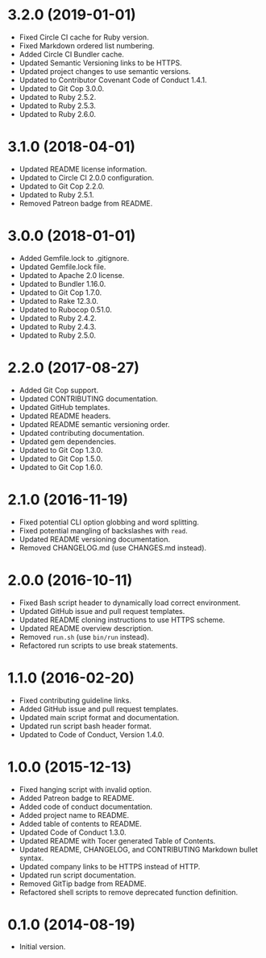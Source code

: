 # 3.2.0 (2019-01-01)

- Fixed Circle CI cache for Ruby version.
- Fixed Markdown ordered list numbering.
- Added Circle CI Bundler cache.
- Updated Semantic Versioning links to be HTTPS.
- Updated project changes to use semantic versions.
- Updated to Contributor Covenant Code of Conduct 1.4.1.
- Updated to Git Cop 3.0.0.
- Updated to Ruby 2.5.2.
- Updated to Ruby 2.5.3.
- Updated to Ruby 2.6.0.

# 3.1.0 (2018-04-01)

- Updated README license information.
- Updated to Circle CI 2.0.0 configuration.
- Updated to Git Cop 2.2.0.
- Updated to Ruby 2.5.1.
- Removed Patreon badge from README.

# 3.0.0 (2018-01-01)

- Added Gemfile.lock to .gitignore.
- Updated Gemfile.lock file.
- Updated to Apache 2.0 license.
- Updated to Bundler 1.16.0.
- Updated to Git Cop 1.7.0.
- Updated to Rake 12.3.0.
- Updated to Rubocop 0.51.0.
- Updated to Ruby 2.4.2.
- Updated to Ruby 2.4.3.
- Updated to Ruby 2.5.0.

# 2.2.0 (2017-08-27)

- Added Git Cop support.
- Updated CONTRIBUTING documentation.
- Updated GitHub templates.
- Updated README headers.
- Updated README semantic versioning order.
- Updated contributing documentation.
- Updated gem dependencies.
- Updated to Git Cop 1.3.0.
- Updated to Git Cop 1.5.0.
- Updated to Git Cop 1.6.0.

# 2.1.0 (2016-11-19)

- Fixed potential CLI option globbing and word splitting.
- Fixed potential mangling of backslashes with `read`.
- Updated README versioning documentation.
- Removed CHANGELOG.md (use CHANGES.md instead).

# 2.0.0 (2016-10-11)

- Fixed Bash script header to dynamically load correct environment.
- Updated GitHub issue and pull request templates.
- Updated README cloning instructions to use HTTPS scheme.
- Updated README overview description.
- Removed `run.sh` (use `bin/run` instead).
- Refactored run scripts to use break statements.

# 1.1.0 (2016-02-20)

- Fixed contributing guideline links.
- Added GitHub issue and pull request templates.
- Updated main script format and documentation.
- Updated run script bash header format.
- Updated to Code of Conduct, Version 1.4.0.

# 1.0.0 (2015-12-13)

- Fixed hanging script with invalid option.
- Added Patreon badge to README.
- Added code of conduct documentation.
- Added project name to README.
- Added table of contents to README.
- Updated Code of Conduct 1.3.0.
- Updated README with Tocer generated Table of Contents.
- Updated README, CHANGELOG, and CONTRIBUTING Markdown bullet syntax.
- Updated company links to be HTTPS instead of HTTP.
- Updated run script documentation.
- Removed GitTip badge from README.
- Refactored shell scripts to remove deprecated function definition.

# 0.1.0 (2014-08-19)

- Initial version.
